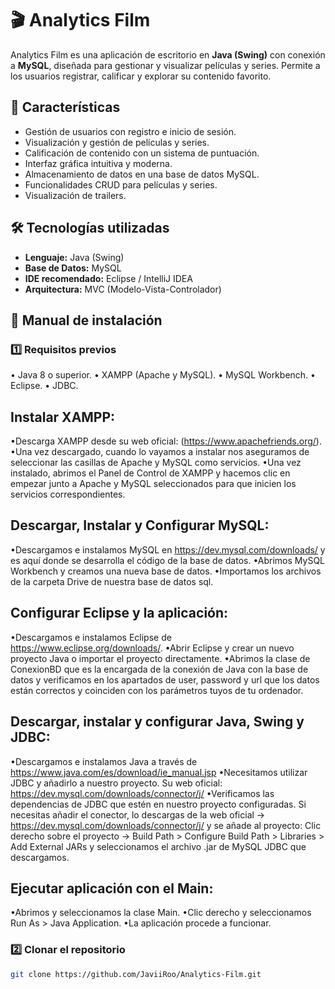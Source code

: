 # 🎬 Analytics Film

Analytics Film es una aplicación de escritorio en **Java (Swing)** con conexión a **MySQL**, diseñada para gestionar y visualizar películas y series. Permite a los usuarios registrar, calificar y explorar su contenido favorito.

## 📌 Características
- Gestión de usuarios con registro e inicio de sesión.
- Visualización y gestión de películas y series.
- Calificación de contenido con un sistema de puntuación.
- Interfaz gráfica intuitiva y moderna.
- Almacenamiento de datos en una base de datos MySQL.
- Funcionalidades CRUD para películas y series.
- Visualización de trailers.

## 🛠️ Tecnologías utilizadas
- **Lenguaje:** Java (Swing)
- **Base de Datos:** MySQL
- **IDE recomendado:** Eclipse / IntelliJ IDEA
- **Arquitectura:** MVC (Modelo-Vista-Controlador)

## 🚀 Manual de instalación
### 1️⃣ Requisitos previos

• Java 8 o superior.
• XAMPP (Apache y MySQL).
• MySQL Workbench.
• Eclipse.
• JDBC.

## Instalar XAMPP:

•Descarga XAMPP desde su web oficial: (https://www.apachefriends.org/).
•Una vez descargado, cuando lo vayamos a instalar nos aseguramos de seleccionar las casillas de Apache y MySQL como servicios.
•Una vez instalado, abrimos el Panel de Control de XAMPP y hacemos clic en empezar junto a Apache y MySQL seleccionados para que inicien los servicios correspondientes.

## Descargar, Instalar y Configurar MySQL:

•Descargamos e instalamos MySQL en https://dev.mysql.com/downloads/ y es aquí donde se desarrolla el código de la base de datos.
•Abrimos MySQL Workbench y creamos una nueva base de datos.
•Importamos los archivos de la carpeta Drive de nuestra base de datos sql.

## Configurar Eclipse y la aplicación:
   
•Descargamos e instalamos Eclipse de https://www.eclipse.org/downloads/.
•Abrir Eclipse y crear un nuevo proyecto Java o importar el proyecto directamente.
•Abrimos la clase de ConexionBD que es la encargada de la conexión de Java con la base de datos y verificamos en los apartados de user, password y url que los datos están correctos y coinciden con los parámetros tuyos de tu ordenador.

## Descargar, instalar y configurar Java, Swing y JDBC:
   
•Descargamos e instalamos Java a través de https://www.java.com/es/download/ie_manual.jsp
•Necesitamos utilizar JDBC y añadirlo a nuestro proyecto. Su web oficial: https://dev.mysql.com/downloads/connector/j/
•Verificamos las dependencias de JDBC que estén en nuestro proyecto configuradas. Si necesitas añadir el conector, lo descargas de la web oficial → https://dev.mysql.com/downloads/connector/j/ y se añade al proyecto: Clic derecho sobre el proyecto → Build Path > Configure Build Path > Libraries > Add External JARs y seleccionamos el archivo .jar de MySQL JDBC que descargamos.

## Ejecutar aplicación con el Main:
   
•Abrimos y seleccionamos la clase Main.
•Clic derecho y seleccionamos Run As > Java Application.
•La aplicación procede a funcionar.

### 2️⃣ Clonar el repositorio
```bash
git clone https://github.com/JaviiRoo/Analytics-Film.git
